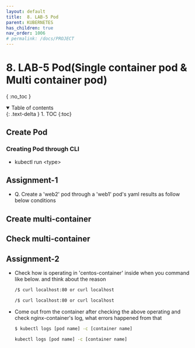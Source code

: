 ```yaml
---
layout: default
title:  8. LAB-5 Pod
parent: KUBERNETES
has_children: true
nav_order: 1006
# permalink: /docs/PROJECT
---
```


# 8. LAB-5 Pod(Single container pod & Multi container pod)

{ :no_toc }

<details open markdown="block">  
  <summary>
    Table of contents
  </summary>
  {: .text-delta }
1. TOC  
{:toc}
</details>

## Create Pod

### Creating Pod through CLI

* kubectl run \<type>

## Assignment-1  

* Q. Create a 'web2' pod through a 'web1' pod's yaml results as follow below conditions  

## Create multi-container  

## Check multi-container  

## Assignment-2

* Check how is operating in 'centos-container' inside when you command like below. and think about the reason  

    ```sh  
    /$ curl localhost:80 or curl localhost
    ```

    ```sh  
    /$ curl localhost:80 or curl localhost
    ```

* Come out from the container after checking the above operating and check nginx-container's log, what errors happened from that

    ```bash data-prevent-copy  
    $ kubectl logs [pod name] -c [container name]
    ```  

    ```bash data-prevent-copy
    kubectl logs [pod name] -c [container name]
    ```  
